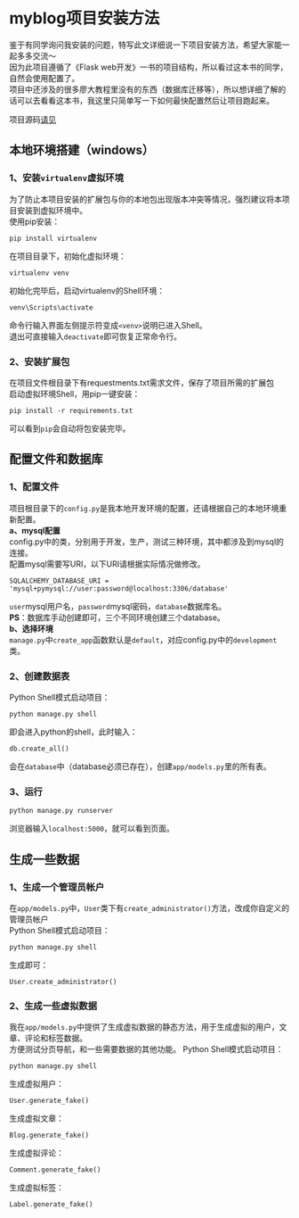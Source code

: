 # myblog项目安装方法
鉴于有同学询问我安装的问题，特写此文详细说一下项目安装方法，希望大家能一起多多交流～  
因为此项目遵循了《Flask web开发》一书的项目结构，所以看过这本书的同学，自然会使用配置了。  
项目中还涉及的很多廖大教程里没有的东西（数据库迁移等），所以想详细了解的话可以去看看这本书，我这里只简单写一下如何最快配置然后让项目跑起来。  

项目源码[请见](https://github.com/jiyuankai/myblog)   
## 本地环境搭建（windows）  
### 1、安装`virtualenv`虚拟环境  
为了防止本项目安装的扩展包与你的本地包出现版本冲突等情况，强烈建议将本项目安装到虚拟环境中。   
使用pip安装：  
```
pip install virtualenv
```
在项目目录下，初始化虚拟环境：  
```
virtualenv venv
```
初始化完毕后，启动virtualenv的Shell环境：  
```
venv\Scripts\activate
```
命令行输入界面左侧提示符变成`<venv>`说明已进入Shell。  
退出可直接输入```deactivate```即可恢复正常命令行。 
### 2、安装扩展包
在项目文件根目录下有requestments.txt需求文件，保存了项目所需的扩展包  
启动虚拟环境Shell，用pip一键安装：  
```
pip install -r requirements.txt
```
可以看到`pip`会自动将包安装完毕。  
## 配置文件和数据库
### 1、配置文件  
项目根目录下的`config.py`是我本地开发环境的配置，还请根据自己的本地环境重新配置。  
**a、mysql配置**  
config.py中的类，分别用于开发，生产，测试三种环境，其中都涉及到mysql的连接。  
配置mysql需要写URI，以下URI请根据实际情况做修改。  
```
SQLALCHEMY_DATABASE_URI = 'mysql+pymysql://user:password@localhost:3306/database'
```
`user`mysql用户名，`password`mysql密码，`database`数据库名。    
**PS**：数据库手动创建即可，三个不同环境创建三个database。    
**b、选择环境**  
`manage.py`中`create_app`函数默认是`default`，对应config.py中的`development`类。  

### 2、创建数据表
Python Shell模式启动项目：
```
python manage.py shell
```
即会进入python的shell，此时输入：  
```
db.create_all()
```
会在`database`中（database必须已存在），创建`app/models.py`里的所有表。    

### 3、运行
```
python manage.py runserver
```
浏览器输入`localhost:5000`，就可以看到页面。  

## 生成一些数据
### 1、生成一个管理员帐户
在`app/models.py`中，`User`类下有`create_administrator()`方法，改成你自定义的管理员帐户  
Python Shell模式启动项目：  
```
python manage.py shell
```
生成即可：
```
User.create_administrator()
```

### 2、生成一些虚拟数据
我在`app/models.py`中提供了生成虚拟数据的静态方法，用于生成虚拟的用户，文章、评论和标签数据。  
方便测试分页导航，和一些需要数据的其他功能。
Python Shell模式启动项目：  
```
python manage.py shell
```
生成虚拟用户：
```
User.generate_fake()
```
生成虚拟文章：
```
Blog.generate_fake()
```
生成虚拟评论：
```
Comment.generate_fake()
```
生成虚拟标签：
```
Label.generate_fake()
```

